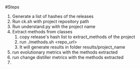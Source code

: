 
#Steps
1. Generate a list of hashes of the releases
2. Run ck.sh with project repository path
3. Run understand.py with the project name
4. Extract methods from classes
   1. copy release's hash list to extract_methods of the project
   2. run ./methods.sh <repo_url>
   3. It will generate results in folder results/project_name
5. run evolutionary metrics with the methods extracted
6. run change distiller metrics with the methods extracted
7. 